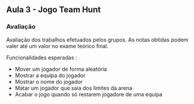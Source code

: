 ## Aula 3 - Jogo Team Hunt

### Avaliação

Avaliação dos trabalhos efetuados pelos grupos.
As notas obtidas podem valer até um valor no exame teórico final.

Funcionalidades esperadas :

- Mover um jogador de forma aleatória
- Mostrar a equipa do jogador
- Mostrar o nome do jogador
- Matar um jogador que saia dos limites da arena
- Acabar o jogo quando só restarem jogadore de uma equipa